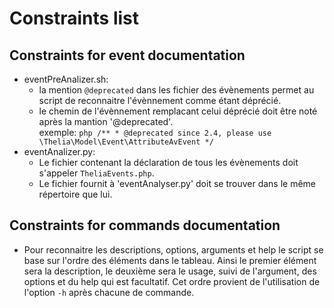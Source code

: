 # Constraints list

## Constraints for event documentation

- eventPreAnalizer.sh:
  - la mention `@deprecated` dans les fichier des évènements permet au script de reconnaitre l'évènnement comme étant déprécié.
  - le chemin de l'évènnement remplacant celui déprécié doit être noté après la mantion '@deprecated'.  
    exemple: ```php
            /**
            * @deprecated since 2.4, please use \Thelia\Model\Event\AttributeAvEvent
            */
            ```
- eventAnalizer.py:
  - Le fichier contenant la déclaration de tous les évènements doit s'appeler `TheliaEvents.php`.  
  - Le fichier fournit à 'eventAnalyser.py' doit se trouver dans le même répertoire que lui.

## Constraints for commands documentation

- Pour reconnaitre les descriptions, options, arguments et help le script se base sur l'ordre des éléments dans le tableau. Ainsi le premier élément sera la description, le deuxième sera le usage, suivi de l'argument, des options et du help qui est facultatif. Cet ordre provient de l'utilisation de l'option `-h` après chacune de commande.
